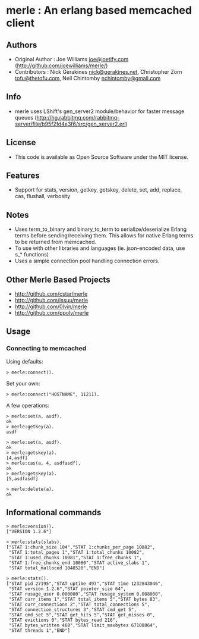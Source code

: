 # merle : An erlang based memcached client #

## Authors ##

* Original Author : Joe Williams <joe@joetify.com> (http://github.com/joewilliams/merle/)
* Contributors : Nick Gerakines <nick@gerakines.net>, Christopher Zorn <tofu@thetofu.com>, Neil Chintomby <nchintomby@gmail.com>

## Info ##

* merle uses LShift's gen_server2 module/behavior for faster message queues (http://hg.rabbitmq.com/rabbitmq-server/file/b95f2fd4e3f6/src/gen_server2.erl)

## License ##
* This code is available as Open Source Software under the MIT license.


## Features ##

* Support for stats, version, getkey, getskey, delete, set, add, replace, cas, flushall, verbosity

## Notes ##

* Uses term_to_binary and binary_to_term to serialize/deserialize Erlang terms before sending/receiving them. This allows for native Erlang terms to be returned from memcached.
* To use with other libraries and languages (ie. json-encoded data, use s_* functions)
* Uses a simple connection pool handling connection errors.

## Other Merle Based Projects ##

* http://github.com/cstar/merle
* http://github.com/issuu/merle
* http://github.com/0lvin/merle
* http://github.com/ppolv/merle

## Usage ##

### Connecting to memcached ###

Using defaults:

    > merle:connect().

Set your own:

    > merle:connect("HOSTNAME", 11211).


A few operations:

    > merle:set(a, asdf).
    ok
    > merle:getkey(a).
    asdf
    
    > merle:set(a, asdf).
    ok
    > merle:getskey(a).
    [4,asdf]
    > merle:cas(a, 4, asdfasdf).
    ok
    > merle:getskey(a).
    [5,asdfasdf]
    
    > merle:delete(a).
    ok

## Informational commands ##

    > merle:version().
    ["VERSION 1.2.6"]
    
    > merle:stats(slabs).
    ["STAT 1:chunk_size 104","STAT 1:chunks_per_page 10082",
     "STAT 1:total_pages 1","STAT 1:total_chunks 10082",
     "STAT 1:used_chunks 10081","STAT 1:free_chunks 1",
     "STAT 1:free_chunks_end 10080","STAT active_slabs 1",
     "STAT total_malloced 1048528","END"]
   
    > merle:stats().
    ["STAT pid 27195","STAT uptime 497","STAT time 1232843046",
     "STAT version 1.2.6","STAT pointer_size 64",
     "STAT rusage_user 0.000000","STAT rusage_system 0.008000",
     "STAT curr_items 1","STAT total_items 5","STAT bytes 83",
     "STAT curr_connections 2","STAT total_connections 5",
     "STAT connection_structures 3","STAT cmd_get 5",
     "STAT cmd_set 5","STAT get_hits 5","STAT get_misses 0",
     "STAT evictions 0","STAT bytes_read 216",
     "STAT bytes_written 468","STAT limit_maxbytes 67108864",
     "STAT threads 1","END"]
